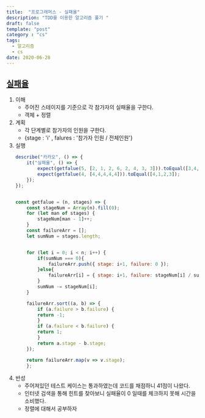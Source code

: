 ```yaml
---
title:  "프로그래머스 - 실패율"
description: "TDD를 이용한 알고리즘 풀기 "
draft: false
template: "post"
category : "cs" 
tags:
  - 알고리즘
  - cs
date: 2020-06-28
---
```

## [실패율](https://programmers.co.kr/learn/courses/30/lessons/42889)


1. 이해
    - 주어진 스테이지를 기준으로 각 참가자의 실패율을 구한다.
    - 객체 + 정렬
2. 계획
    - 각 단계별로 참가자의 인원을 구한다.
    - {stage : 'i' , falures : '참가자 인원 / 전체인원'}
3. 실행
    ```js
    describe("카카오", () => {
        it("실패율", () => {
            expect(getfalue(5, [2, 1, 2, 6, 2, 4, 3, 3])).toEqual([3,4,2,1,5]);
            expect(getfalue(4, [4,4,4,4,4])).toEqual([4,1,2,3]);
        });
    });


    const getfalue = (n, stages) => {
        const stageNum = Array(n).fill(0);
        for (let man of stages) {
            stageNum[man - 1]++;
        }
        const failureArr = [];
        let sumNum = stages.length;


        for (let i = 0; i < n; i++) {
            if(sumNum === 0){
                failureArr.push({ stage: i+1, failure: 0 });
            }else{
                failureArr[i] = { stage: i+1, failure: stageNum[i] / sumNum  };
            }
            sumNum -= stageNum[i];
        }

        failureArr.sort((a, b) => {
            if (a.failure > b.failure) {
            return -1;
            }
            if (a.failure < b.failure) {
            return 1;
            }
            return a.stage - b.stage;
        });

        return failureArr.map(v => v.stage);
        };

    ```
4. 반성
    - 주어져있던 테스트 케이스는 통과하였는데 코드를 채점하니 41점이 나왔다.
    - 인터넷 검색을 통해 힌트를 찾아보니 실패율이 0 일때를 체크하지 못해 시간을 소비했다.
    - 정렬에 대해서 공부하자
